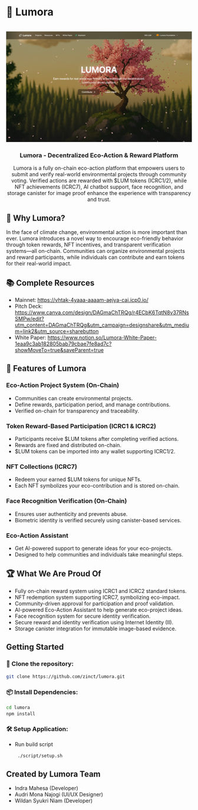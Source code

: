# 🌱 Lumora

<br />
<div align="center">
  <a href="https://github.com/zinct/lumora">
    <img src="assets/landing.png" alt="Logo">
  </a>
  <h3 align="center">Lumora - Decentralized Eco-Action & Reward Platform</h3>
  <p align="center">
     Lumora is a fully on-chain eco-action platform that empowers users to submit and verify real-world environmental projects through community voting. Verified actions are rewarded with $LUM tokens (ICRC1/2), while NFT achievements (ICRC7), AI chatbot support, face recognition, and storage canister for image proof enhance the experience with transparency and trust.
  </p>
</div>

## 📌 Why Lumora?

In the face of climate change, environmental action is more important than ever. Lumora introduces a novel way to encourage eco-friendly behavior through token rewards, NFT incentives, and transparent verification systems—all on-chain. Communities can organize environmental projects and reward participants, while individuals can contribute and earn tokens for their real-world impact.

## 📚 Complete Resources

- Mainnet: https://vhtak-4yaaa-aaaam-aejya-cai.icp0.io/
- Pitch Deck: https://www.canva.com/design/DAGmaChTRQg/r4ECbK6TqtN8v37RNsSMPw/edit?utm_content=DAGmaChTRQg&utm_campaign=designshare&utm_medium=link2&utm_source=sharebutton
- White Paper: https://www.notion.so/Lumora-White-Paper-1eaa9c3ab182805bab79cbae7fe8ad7c?showMoveTo=true&saveParent=true

## 🌟 Features of Lumora

### Eco-Action Project System (On-Chain)

- Communities can create environmental projects.
- Define rewards, participation period, and manage contributions.
- Verified on-chain for transparency and traceability.

### Token Reward-Based Participation (ICRC1 & ICRC2)

- Participants receive $LUM tokens after completing verified actions.
- Rewards are fixed and distributed on-chain.
- $LUM tokens can be imported into any wallet supporting ICRC1/2.

### NFT Collections (ICRC7)

- Redeem your earned $LUM tokens for unique NFTs.
- Each NFT symbolizes your eco-contribution and is stored on-chain.

### Face Recognition Verification (On-Chain)

- Ensures user authenticity and prevents abuse.
- Biometric identity is verified securely using canister-based services.

### Eco-Action Assistant

- Get AI-powered support to generate ideas for your eco-projects.
- Designed to help communities and individuals take meaningful steps.

## 🏆 What We Are Proud Of

- Fully on-chain reward system using ICRC1 and ICRC2 standard tokens.
- NFT redemption system supporting ICRC7, symbolizing eco-impact.
- Community-driven approval for participation and proof validation.
- AI-powered Eco-Action Assistant to help generate eco-project ideas.
- Face recognition system for secure identity verification.
- Secure reward and identity verification using Internet Identity (II).
- Storage canister integration for immutable image-based evidence.

## Getting Started

### 🔧 Clone the repository:

```sh
git clone https://github.com/zinct/lumora.git
```

### 📦 Install Dependencies:

```sh
cd lumora
npm install
```

### 🛠 Setup Application:

- Run build script

  ```sh
   ./script/setup.sh
  ```

## Created by Lumora Team

- Indra Mahesa (Developer)
- Audri Mona Najogi (UI/UX Designer)
- Wildan Syukri Niam (Developer)
